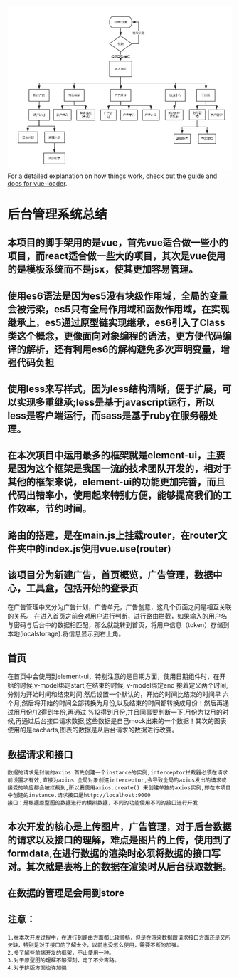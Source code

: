 ![Image text](dsp.png)
For a detailed explanation on how things work, check out the [guide](http://vuejs-templates.github.io/webpack/) and [docs for vue-loader](http://vuejs.github.io/vue-loader).

# 后台管理系统总结
## 本项目的脚手架用的是vue，首先vue适合做一些小的项目，而react适合做一些大的项目，其次是vue使用的是模板系统而不是jsx，使其更加容易管理。
## 使用es6语法是因为es5没有块级作用域，全局的变量会被污染，es5只有全局作用域和函数作用域，在实现继承上，es5通过原型链实现继承，es6引入了Class类这个概念，更像面向对象编程的语法，更方便代码编译的解析，还有利用es6的解构避免多次声明变量，增强代码负担
## 使用less来写样式，因为less结构清晰，便于扩展，可以实现多重继承;less是基于javascript运行，所以less是客户端运行，而sass是基于ruby在服务器处理。
## 在本次项目中运用最多的框架就是element-ui，主要是因为这个框架是我国一流的技术团队开发的，相对于其他的框架来说，element-ui的功能更加完善，而且代码出错率小，使用起来特别方便，能够提高我们的工作效率，节约时间。
## 路由的搭建，是在main.js上挂载router，在router文件夹中的index.js使用vue.use(router)
## 该项目分为新建广告，首页概览，广告管理，数据中心，工具盒，包括开始的登录页
   在广告管理中又分为广告计划，广告单元，广告创意，这几个页面之间是相互关联的关系。
   在进入首页之前会对用户进行判断，进行路由拦截，如果输入的用户名与密码与后台中的数据相匹配，那么就跳转到首页，将用户信息（token）存储到本地(localstorage).将信息显示到右上角。
## 首页
   在首页中会使用到element-ui，特别注意的是日期方面，使用日期组件时，在开始的时候,v-model绑定start,在结束的时候, v-model绑定end 接着定义两个时间,分别为开始时间和结束时间,然后设置一个默认的，开始的时间比结束的时间早 六个月,然后将开始的时间全部转换为月份,以及结束的时间都转换成月份！然后再通过用月份/12得到年份,再通过 %12得到月份,并且同事要判断一下,月份为12月的时候,再通过后台接口请求数据,这些数据是自己mock出来的一个数据！其次的图表使用的是eacharts,图表的数据是从后台请求的数据进行改变。
## 数据请求和接口
    数据的请求是封装的axios 首先创建一个instance的实例,interceptor拦截器必须在请求前设置才有效,直接为axios 全局对象创建interceptor,会导致全局的axios发出的请求或接受的响应都会被拦截到,所以要使用axios.create() 来创建单独的axios实例,即在本项目中创建的instance.请求接口是http://localhost:9000
    接口：是根据原型图的数据进行的模拟数据，不同的功能使用不同的接口进行开发
## 本次开发的核心是上传图片，广告管理，对于后台数据的请求以及接口的理解，难点是图片的上传，使用到了formdata,在进行数据的渲染时必须将数据的接口写对。其次就是表格上的数据在渲染时从后台获取数据。
## 在数据的管理是会用到store
## 注意：
    1.在本次开发过程中，在进行到路由方面都比较顺畅，但是在渲染数据跟请求接口方面还是又所欠缺，特别是对于接口的了解太少，以前也没怎么使用，需要不断的加强。
    2.多了解些前端开发的框架，不止使用一种。
    3.对于原型图的理解不够深刻，走了不少弯路。
    4.对于排版方面也许加强
